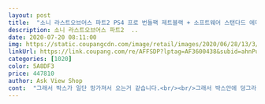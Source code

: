 ```yaml
---
layout: post 
title:  "소니 라스트오브어스 파트2 PS4 프로 번들팩 제트블랙 + 소프트웨어 스탠다드 에디션 + 듀얼쇼크4 무선 컨트롤러 세트, CUH-7218B(본체), CUH-ZCT2G(컨트롤러)" 
description: 소니 라스트오브어스 파트2  ..
date: 2020-07-20 08:11:00 
img: https://static.coupangcdn.com/image/retail/images/2020/06/28/13/3/8535b941-39e1-487a-933e-24d297cfbd27.jpg 
linkUrl: https://link.coupang.com/re/AFFSDP?lptag=AF3600438&subid=ahnPublicAsk&pageKey=1777079393&itemId=3026083853&vendorItemId=71014196585&traceid=V0-113-de82a4c3412c76b2 
categories: [1020] 
color: 5A8DF3 
price: 447810 
author: Ask View Shop 
cont:  "그래서 박스가 일단 망가져서 오는거 같습니다.<br/><br/>그래서 박스안에 덩그라니 ps4pro 박스가들어있는데<br/>끝<br/>다른분 평점나와있는거처럼 뽁뽁이 따위 없어요<br/>모서리만 좀 눌려서 왔고요<br/>박스공간이 많이남다보니까 그위에 물건을 쌓을거 아니에요?<br/>실행해보니 이상있는건 없고 잘돌아갑니다<br/>아무래도 박스자체가 ps4pro박스보다 커서그런지<br/>저같은경우엔 박스는 망가졌고 그안에 있던 ps4pro박스는<br/>주문상품에 비해  상대적으로 빈공간이 너무 큰 박스와 안에는 정말 일체의 아무런 보호포장도 없이 심지어 스티로폼도 없는 포장에 너무 실망했습니다.<br/> 그리도 박스 겉면  테이프도 붙이다 말았는지 너덜너덜해서 와서 이게 쿠팡에서 온게 맞나 할 정도로 성의없는 포장은 무슨 배짱으로 배송한건지 정말 극혐이네요.<br/> 쿠팡 괜찮을거같아 처음 주문해봤는데 영 아닌거같네요.<br/><br/>" 
---
```

